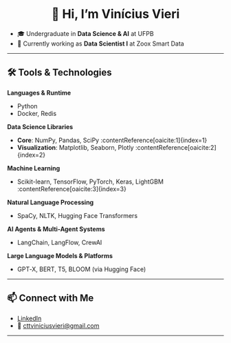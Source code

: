 <center>

# 👋 Hi, I’m Vinícius Vieri

</center>

- 🎓 Undergraduate in **Data Science & AI** at UFPB  
- 💼 Currently working as **Data Scientist I** at Zoox Smart Data  

---

## 🛠 Tools & Technologies

**Languages & Runtime**  
- Python  
- Docker, Redis  

**Data Science Libraries**  
- **Core**: NumPy, Pandas, SciPy :contentReference[oaicite:1]{index=1}  
- **Visualization**: Matplotlib, Seaborn, Plotly :contentReference[oaicite:2]{index=2}  

**Machine Learning**  
- Scikit-learn, TensorFlow, PyTorch, Keras, LightGBM :contentReference[oaicite:3]{index=3}  

**Natural Language Processing**  
- SpaCy, NLTK, Hugging Face Transformers  

**AI Agents & Multi-Agent Systems**  
- LangChain, LangFlow, CrewAI  

**Large Language Models & Platforms**  
- GPT‑X, BERT, T5, BLOOM (via Hugging Face)  

---

## 📫 Connect with Me

- [LinkedIn](https://www.linkedin.com/in/viniciusvieri/)  
- 📧 cttviniciusvieri@gmail.com  

---
